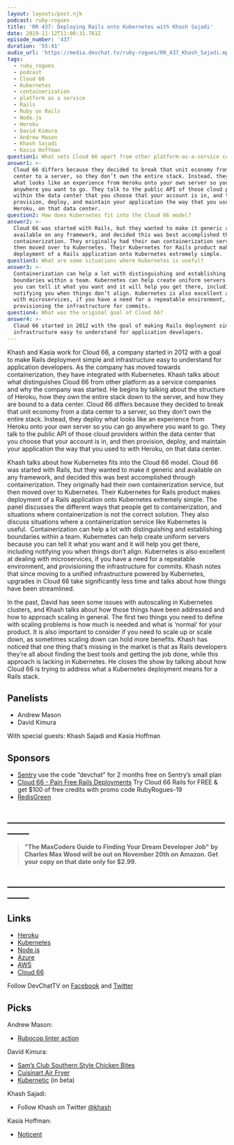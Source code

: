 ```yaml
---
layout: layouts/post.njk
podcast: ruby-rogues
title: 'RR 437: Deploying Rails onto Kubernetes with Khash Sajadi'
date: 2019-11-12T11:00:31.761Z
episode_number: '437'
duration: '55:41'
audio_url: 'https://media.devchat.tv/ruby-rogues/RR_437_Khash_Sajadi.mp3'
tags:
  - ruby_rogues
  - podcast
  - Cloud 66
  - Kubernetes
  - containerization
  - platform as a service
  - Rails
  - Ruby on Rails
  - Node.js
  - Heroku
  - David Kimura
  - Andrew Mason
  - Khash Sajadi
  - Kasia Hoffman
question1: What sets Cloud 66 apart from other platform-as-a-service companies?
answer1: >-
  Cloud 66 differs because they decided to break that unit economy from a data
  center to a server, so they don’t own the entire stack. Instead, they deploy
  what looks like an experience from Heroku onto your own server so you can go
  anywhere you want to go. They talk to the public API of those cloud providers
  within the data center that you choose that your account is in, and then
  provision, deploy, and maintain your application the way that you used to with
  Heroku, on that data center.
question2: How does Kubernetes fit into the Cloud 66 model?
answer2: >-
  Cloud 66 was started with Rails, but they wanted to make it generic and
  available on any framework, and decided this was best accomplished through
  containerization. They originally had their own containerization service, but
  then moved over to Kubernetes. Their Kubernetes for Rails product makes
  deployment of a Rails application onto Kubernetes extremely simple.
question3: What are some situations where Kubernetes is useful?
answer3: >-
  Containerization can help a lot with distinguishing and establishing
  boundaries within a team. Kubernetes can help create uniform servers because
  you can tell it what you want and it will help you get there, including
  notifying you when things don’t align. Kubernetes is also excellent at dealing
  with microservices, if you have a need for a repeatable environment, and
  provisioning the infrastructure for commits. 
question4: What was the original goal of Cloud 66?
answer4: >-
  Cloud 66 started in 2012 with the goal of making Rails deployment simple and
  infrastructure easy to understand for application developers.
---
```

Khash and Kasia work for Cloud 66, a company started in 2012 with a goal to make Rails deployment simple and infrastructure easy to understand for application developers. As the company has moved towards containerization, they have integrated with Kubernetes. Khash talks about what distinguishes Cloud 66 from other platform as a service companies and why the company was started. He begins by talking about the structure of Heroku, how they own the entire stack down to the server, and how they are bound to a data center. Cloud 66 differs because they decided to break that unit economy from a data center to a server, so they don’t own the entire stack. Instead, they deploy what looks like an experience from Heroku onto your own server so you can go anywhere you want to go. They talk to the public API of those cloud providers within the data center that you choose that your account is in, and then provision, deploy, and maintain your application the way that you used to with Heroku, on that data center. 

Khash talks about how Kubernetes fits into the Cloud 66 model. Cloud 66 was started with Rails, but they wanted to make it generic and available on any framework, and decided this was best accomplished through containerization. They originally had their own containerization service, but then moved over to Kubernetes. Their Kubernetes for Rails product makes deployment of a Rails application onto Kubernetes extremely simple. The panel discusses the different ways that people get to containerization, and situations where containerization is not the correct solution. They also discuss situations where a containerization service like Kubernetes is useful.  Containerization can help a lot with distinguishing and establishing boundaries within a team. Kubernetes can help create uniform servers because you can tell it what you want and it will help you get there, including notifying you when things don’t align. Kubernetes is also excellent at dealing with microservices, if you have a need for a repeatable environment, and provisioning the infrastructure for commits. Khash notes that since moving to a unified infrastructure powered by Kubernetes, upgrades in Cloud 66 take significantly less time and talks about how things have been streamlined.

In the past, David has seen some issues with autoscaling in Kubernetes clusters, and Khash talks about how those things have been addressed and how to approach scaling in general. The first two things you need to define with scaling problems is how much is needed and what is ‘normal’ for your product. It is also important to consider if you need to scale up or scale down, as sometimes scaling down can hold more benefits. Khash has noticed that one thing that’s missing in the market is that as Rails developers they’re all about finding the best tools and getting the job done, while this approach is lacking in Kubernetes. He closes the show by talking about how Cloud 66 is trying to address what a Kubernetes deployment means for a Rails stack.

## Panelists

* Andrew Mason 
* David Kimura 

With special guests: Khash Sajadi and Kasia Hoffman

## Sponsors

* [Sentry](http://sentry.io/) use the code “devchat” for 2 months free on Sentry’s small plan 
* [Cloud 66 - Pain Free Rails Deployments](https://cloud66.com/rails?utm_source=-&utm_medium=-&utm_campaign=ruby-rogues) Try Cloud 66 Rails for FREE & get $100 of free credits with promo code RubyRogues-19
* [RedisGreen](https://redisgreen.net/?utm_source=rubyrogues&utm_medium=podcast&utm_campaign=rubyrogues)

## **\_\_\_\_\_\_\_\_\_\_\_\_\_\_\_\_\_\_\_\_\_\_\_\_\_\_\_\_\_\_\_\_\_\_\_\_\_\_\_\_\_\_\_\_\_\_\_\_\_\_\_\_\_\__**

> **"The MaxCoders Guide to Finding Your Dream Developer Job" by Charles Max Wood will be out on November 20th on Amazon.  Get your copy on that date only for $2.99.**

## **\_\_\_\_\_\_\_\_\_\_\_\_\_\_\_\_\_\_\_\_\_\_\_\_\_\_\_\_\_\_\_\_\_\_\_\_\_\_\_\_\_\_\_\_\_\_\_\_\_\_\_\_\_\__**

## Links

* [Heroku](https://www.heroku.com/) 
* [Kubernetes](https://kubernetes.io/) 
* [Node.js](https://nodejs.org/) 
* [Azure](https://azure.microsoft.com/en-us/) 
* [AWS](https://aws.amazon.com/) 
* [Cloud 66](https://www.cloud66.com/) 

Follow DevChatTV on [Facebook](https://www.facebook.com/DevChattv/?__tn__=%2Cd%2CP-R&eid=ARDBDrBnK71PDmx_8gE_IeIEo5SnM7cyzylVBjAwfaOo1ck_6q3GXuRBfaUQZaWVvFGyEVjrhDwnS_tV) and [Twitter](https://twitter.com/devchattv?lang=en)

## Picks

Andrew Mason:

* [Rubocop linter action](https://github.com/andrewmcodes/rubocop-linter-action) 

David Kimura:

* [Sam’s Club Southern Style Chicken Bites](https://www.samsclub.com/p/members-mark-southern-style-chicken-bites-3lbs/prod22320888) 
* [Cuisinart Air Fryer](https://www.cuisinart.com/shopping/appliances/airfryers/toa-60) 
* [Kubernetic](https://kubernetic.com/) (in beta) 

Khash Sajadi:

* Follow Khash on Twitter [@khash](https://twitter.com/khash) 

Kasia Hoffman:

* [Noticent](https://github.com/cloud66-oss/noticent)
